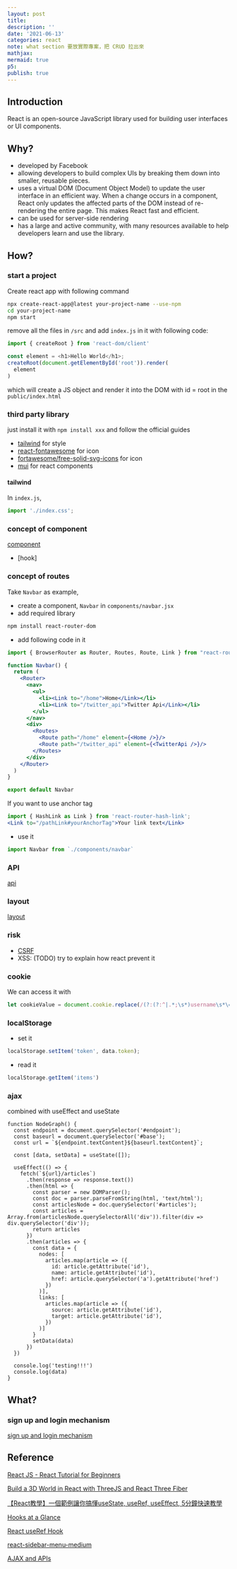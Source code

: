 ```yaml
---
layout: post
title:
description: ''
date: '2021-06-13'
categories: react
note: what section 要放實際專案，把 CRUD 拉出來
mathjax:
mermaid: true
p5:
publish: true
---
```


## Introduction

React is an open-source JavaScript library used for building user interfaces or UI components.

## Why?

* developed by Facebook
* allowing developers to build complex UIs by breaking them down into smaller, reusable pieces.
* uses a virtual DOM (Document Object Model) to update the user interface in an efficient way. When a change occurs in a component, React only updates the affected parts of the DOM instead of re-rendering the entire page. This makes React fast and efficient.
* can be used for server-side rendering
* has a large and active community, with many resources available to help developers learn and use the library.

## How?

### start a project

Create react app with following command

```bash
npx create-react-app@latest your-project-name --use-npm
cd your-project-name
npm start
```

remove all the files in `/src` and add `index.js` in it with following code:

```javascript
import { createRoot } from 'react-dom/client'

const element = <h1>Hello World</h1>;
createRoot(document.getElementById('root')).render(
  element
)
```

which will create a JS object and render it into the DOM with id = root in the `public/index.html`

### third party library

just install it with `npm install xxx` and follow the official guides

* [tailwind](https://tailwindcss.com/docs/guides/create-react-app) for style
* [react-fontawesome](https://www.npmjs.com/package/@fortawesome/react-fontawesome) for icon
* [fortawesome/free-solid-svg-icons](https://www.npmjs.com/package/@fortawesome/free-solid-svg-icons) for icon
* [mui](https://mui.com/getting-started/installation/) for react components

#### tailwind

In `index.js`,

```js
import './index.css';
```

### concept of component

[component]({{site.baseurl}}/react/2023/01/27/component.html)
  * [hook]

### concept of routes

Take `Navbar` as example,

* create a component, `Navbar` in `components/navbar.jsx`
* add required library

```bash
npm install react-router-dom
```

* add following code in it

```jsx
import { BrowserRouter as Router, Routes, Route, Link } from "react-router-dom";

function Navbar() {
  return (
    <Router>
      <nav>
        <ul>
          <li><Link to="/home">Home</Link></li>
          <li><Link to="/twitter_api">Twitter Api</Link></li>
        </ul>
      </nav>
      <div>
        <Routes>
          <Route path="/home" element={<Home />}/>
          <Route path="/twitter_api" element={<TwitterApi />}/>
        </Routes>
      </div>
    </Router>
  )
}

export default Navbar
```

If you want to use anchor tag

```jsx
import { HashLink as Link } from 'react-router-hash-link';
<Link to="/pathLink#yourAnchorTag">Your link text</Link>
```

* use it

```jsx
import Navbar from `./components/navbar`
```

### API

[api]({{site.baseurl}}/react/2022/09/14/api.html)

### layout

[layout]({{site.baseurl}}/react/2021/06/14/layout.html)

### risk

* [CSRF]({{site.baseurl}}/web-security/2022/08/30/overview.html#csrf)
* XSS: (TODO) try to explain how react prevent it

### cookie

We can access it with

```javascript
let cookieValue = document.cookie.replace(/(?:(?:^|.*;\s*)username\s*\=\s*([^;]*).*$)|^.*$/, "$1");
```

### localStorage

* set it

```javascript
localStorage.setItem('token', data.token);
```

* read it

```javascript
localStorage.getItem('items')
```

### ajax

combined with useEffect and useState

```JSX
function NodeGraph() {
  const endpoint = document.querySelector('#endpoint');
  const baseurl = document.querySelector('#base');
  const url = `${endpoint.textContent}${baseurl.textContent}`;

  const [data, setData] = useState([]);

  useEffect(() => {
    fetch(`${url}/articles`)
      .then(response => response.text())
      .then(html => {
        const parser = new DOMParser();
        const doc = parser.parseFromString(html, 'text/html');
        const articlesNode = doc.querySelector('#articles');
        const articles = Array.from(articlesNode.querySelectorAll('div')).filter(div => div.querySelector('div'));
        return articles
      })
      .then(articles => {
        const data = {
          nodes: [
            articles.map(article => ({
              id: article.getAttribute('id'),
              name: article.getAttribute('id'),
              href: article.querySelector('a').getAttribute('href')
            })
          )],
          links: [
            articles.map(article => ({
              source: article.getAttribute('id'),
              target: article.getAttribute('id'),
            })
          )]
        }
        setData(data)
      })
  })

  console.log('testing!!!')
  console.log(data)
}
```

## What?

### sign up and login mechanism

[sign up and login mechanism]({{site.baseurl}}/react/2021/10/15/sign-up-and-login.html)

## Reference

[React JS - React Tutorial for Beginners](https://www.youtube.com/watch?v=Ke90Tje7VS0)

[Build a 3D World in React with ThreeJS and React Three Fiber](https://www.youtube.com/watch?v=9ZEjSxDRIik)

[【React教學】一個範例讓你搞懂useState, useRef, useEffect, 5分鐘快速教學](https://www.youtube.com/watch?v=q0C5g4WIrKU&t=132s)

[Hooks at a Glance](https://reactjs.org/docs/hooks-overview.html)

[React useRef Hook](https://www.w3schools.com/react/react_useref.asp)

[react-sidebar-menu-medium](https://codesandbox.io/s/78ize)

[AJAX and APIs](https://reactjs.org/docs/faq-ajax.html)
